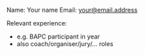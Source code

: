 Name: Your name
Email: your@email.address

Relevant experience:
- e.g. BAPC participant in year
- also coach/organiser/jury/... roles

